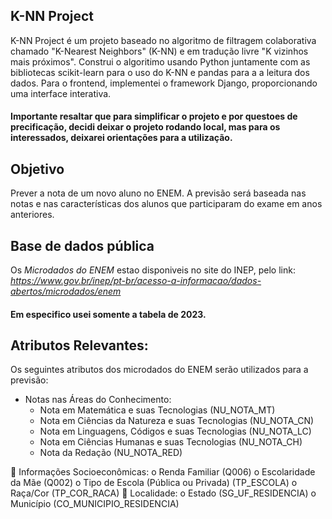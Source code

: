 ## K-NN Project
K-NN Project é um projeto baseado no algoritmo de filtragem colaborativa chamado "K-Nearest Neighbors" (K-NN) e em tradução livre "K vizinhos mais próximos".
Construi o algoritimo usando Python juntamente com as bibliotecas scikit-learn para o uso do K-NN e pandas para a a leitura dos dados. Para o frontend, implementei o framework Django, proporcionando uma interface interativa.

#### Importante resaltar que para simplificar o projeto e por questoes de precificação, decidi deixar o projeto rodando local, mas para os interessados, deixarei orientações para a utilização.

## Objetivo
Prever a nota de um novo aluno no ENEM. A previsão será baseada nas notas e nas características dos alunos que participaram do exame em anos anteriores.

## Base de dados pública
Os *Microdados do ENEM* estao disponiveis no site do INEP, pelo link: _https://www.gov.br/inep/pt-br/acesso-a-informacao/dados-abertos/microdados/enem_
#### Em especifico usei somente a tabela de 2023.

## Atributos Relevantes:
Os seguintes atributos dos microdados do ENEM serão utilizados para a previsão:
- Notas nas Áreas do Conhecimento:
  - Nota em Matemática e suas Tecnologias (NU_NOTA_MT)
  - Nota em Ciências da Natureza e suas Tecnologias (NU_NOTA_CN)
  - Nota em Linguagens, Códigos e suas Tecnologias (NU_NOTA_LC)
  - Nota em Ciências Humanas e suas Tecnologias (NU_NOTA_CH)
  - Nota da Redação (NU_NOTA_RED)

 Informações Socioeconômicas:
o Renda Familiar (Q006)
o Escolaridade da Mãe (Q002)
o Tipo de Escola (Pública ou Privada) (TP_ESCOLA)
o Raça/Cor (TP_COR_RACA)
 Localidade:
o Estado (SG_UF_RESIDENCIA)
o Município (CO_MUNICIPIO_RESIDENCIA)
